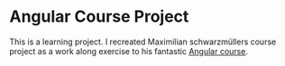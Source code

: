 # Angular Course Project

This is a learning project. I recreated Maximilian schwarzmüllers course project as a work along exercise to his fantastic [Angular course](https://www.udemy.com/share/101WgA/).